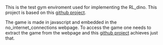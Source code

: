 This is the test gym enviroment used for implementing the RL_dino. This project is based on this [github project](https://github.com/elvisyjlin/t-rex-runner).

The game is made in javascript and embedded in the no_internet_connections webpage. To access the game one needs to extract the game from the webpage and this [github project](https://github.com/elvisyjlin/t-rex-runner) achieves just that.


